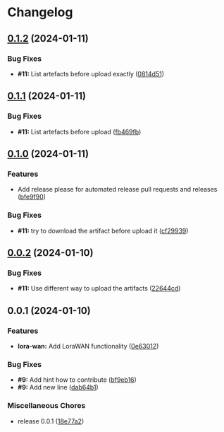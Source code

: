# Changelog

## [0.1.2](https://github.com/ttnleipzig/regenfass/compare/v0.1.1...v0.1.2) (2024-01-11)


### Bug Fixes

* **#11:** List artefacts before upload exactly ([0814d51](https://github.com/ttnleipzig/regenfass/commit/0814d5174575e61d8e192af23a418a21e219c638))

## [0.1.1](https://github.com/ttnleipzig/regenfass/compare/v0.1.0...v0.1.1) (2024-01-11)


### Bug Fixes

* **#11:** List artefacts before upload ([fb469fb](https://github.com/ttnleipzig/regenfass/commit/fb469fba9c583ad8d9783f46fd6cf24233329f9d))

## [0.1.0](https://github.com/ttnleipzig/regenfass/compare/v0.0.2...v0.1.0) (2024-01-11)


### Features

* Add release please for automated release pull requests and releases ([bfe9f90](https://github.com/ttnleipzig/regenfass/commit/bfe9f90e913d41d1fe2c34259ab5153d55535584))


### Bug Fixes

* **#11:** try to download the artifact before upload it ([cf29939](https://github.com/ttnleipzig/regenfass/commit/cf29939803aaa3866e61fa33288635d4036625cd))

## [0.0.2](https://github.com/ttnleipzig/regenfass/compare/v0.0.1...v0.0.2) (2024-01-10)


### Bug Fixes

* **#11:** Use different way to upload the artifacts ([22644cd](https://github.com/ttnleipzig/regenfass/commit/22644cd8a5080bedae2349a0184f6d9a64622097))

## 0.0.1 (2024-01-10)


### Features

* **lora-wan:** Add LoraWAN functionality ([0e63012](https://github.com/ttnleipzig/regenfass/commit/0e63012b8df0689e2d4ee47c22b7b333e8823637))


### Bug Fixes

* **#9:** Add hint how to contribute ([bf9eb16](https://github.com/ttnleipzig/regenfass/commit/bf9eb16f8ed14b1d1559fd5f722e5887ecc33eea))
* **#9:** Add new line ([dab64b1](https://github.com/ttnleipzig/regenfass/commit/dab64b175c516d308f34e96bbc5516ca32c1b4c8))


### Miscellaneous Chores

* release 0.0.1 ([18e77a2](https://github.com/ttnleipzig/regenfass/commit/18e77a23a2dc7b1ff05f97c34d24dc9122f90fef))
